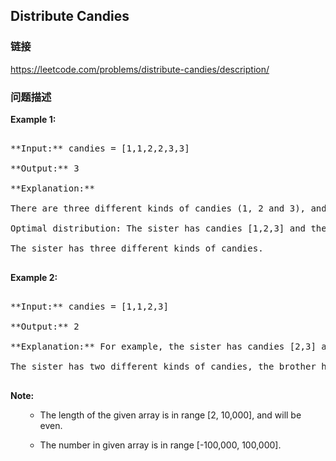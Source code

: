 ## Distribute Candies  
### 链接  
https://leetcode.com/problems/distribute-candies/description/  
### 问题描述
**Example 1:**<br />
<pre>
**Input:** candies = [1,1,2,2,3,3]
**Output:** 3
**Explanation:**
There are three different kinds of candies (1, 2 and 3), and two candies for each kind.
Optimal distribution: The sister has candies [1,2,3] and the brother has candies [1,2,3], too. 
The sister has three different kinds of candies. 
</pre>


**Example 2:**<br />
<pre>
**Input:** candies = [1,1,2,3]
**Output:** 2
**Explanation:** For example, the sister has candies [2,3] and the brother has candies [1,1]. 
The sister has two different kinds of candies, the brother has only one kind of candies. 
</pre>


**Note:**
<ol>
- The length of the given array is in range [2, 10,000], and will be even.
- The number in given array is in range [-100,000, 100,000].
<ol>

